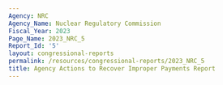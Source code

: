 ```yaml
---
Agency: NRC
Agency_Name: Nuclear Regulatory Commission
Fiscal_Year: 2023
Page_Name: 2023_NRC_5
Report_Id: '5'
layout: congressional-reports
permalink: /resources/congressional-reports/2023_NRC_5
title: Agency Actions to Recover Improper Payments Report
---
```

